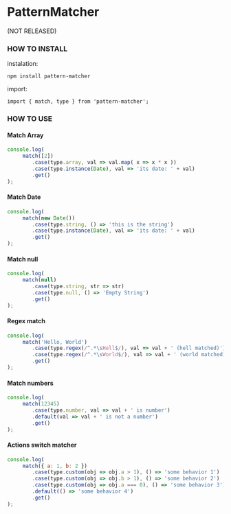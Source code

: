 # PatternMatcher

(NOT RELEASED)


### HOW TO INSTALL

instalation:

```npm install pattern-matcher```

import:

```import { match, type } from 'pattern-matcher';```


### HOW TO USE

#### Match Array

```js
console.log(
     match([2])
        .case(type.array, val => val.map( x => x * x ))
        .case(type.instance(Date), val => 'its date: ' + val)
        .get()
);
```

#### Match Date

```js
console.log(
     match(new Date())
        .case(type.string, () => 'this is the string')
        .case(type.instance(Date), val => 'its date: ' + val)
        .get()
);
```

#### Match null

```js
console.log(
     match(null)
        .case(type.string, str => str)
        .case(type.null, () => 'Empty String')
        .get()
);
```

#### Regex match

```js
console.log(
     match('Hello, World')
        .case(type.regex(/^.*\sHell$/), val => val + ' (hell matched)')
        .case(type.regex(/^.*\sWorld$/), val => val + ' (world matched)')
        .get()
);
```


#### Match numbers

```js
console.log(
     match(12345)
        .case(type.number, val => val + ' is number')
        .default(val => val + ' is not a number')
        .get()
);
```


#### Actions switch matcher

```js
console.log(
     match({ a: 1, b: 2 })
        .case(type.custom(obj => obj.a > 1), () => 'some behavior 1')
        .case(type.custom(obj => obj.b > 1), () => 'some behavior 2')
        .case(type.custom(obj => obj.a === 0), () => 'some behavior 3')
        .default(() => 'some behavior 4')
        .get()
);
```